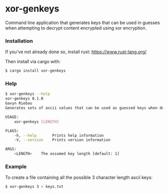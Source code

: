 
# xor-genkeys
Command line application that generates keys that can be used in guesses when attempting to decrypt content encrypted using xor encryption.

### Installation

If you've not already done so, install rust:
https://www.rust-lang.org/

Then install via cargo with:
```bash
$ cargo install xor-genkeys
```

### Help
```bash
$ xor-genkeys --help
xor-genkeys 0.1.0
Gavyn Riebau
Generates sets of ascii values that can be used as guessed keys when decrypting xor encrypted content

USAGE:
	xor-genkeys [LENGTH]

FLAGS:
	-h, --help       Prints help information
	-V, --version    Prints version information

ARGS:
	<LENGTH>    The assumed key length [default: 1]
```

### Example

To create a file containing all the possible 3 character length ascii keys:

```bash
$ xor-genkeys 3 > keys.txt
```
